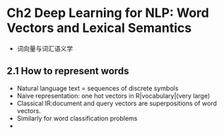 # Ch2  Deep Learning for NLP: Word Vectors and Lexical Semantics
- 词向量与词汇语义学

## 2.1 How to represent words
- Natural language text = sequences of discrete symbols
- Naive representation: one hot vectors in R|vocabulary|(very large)  
- Classical IR:document and query vectors are superpositions of word vectors.
- Similarly for word classification problems
- 